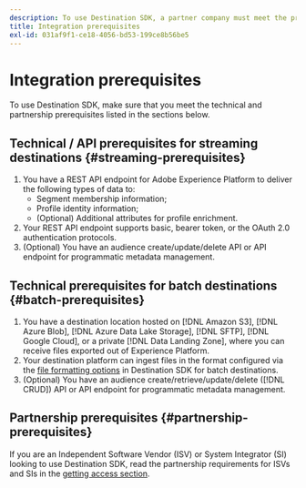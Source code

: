 ```yaml
---
description: To use Destination SDK, a partner company must meet the prerequisites listed in this document.
title: Integration prerequisites
exl-id: 031af9f1-ce18-4056-bd53-199ce8b56be5
---
```

# Integration prerequisites

To use Destination SDK, make sure that you meet the technical and partnership prerequisites listed in the sections below.

## Technical / API prerequisites for streaming destinations {#streaming-prerequisites}

1. You have a REST API endpoint for Adobe Experience Platform to deliver the following types of data to:
   * Segment membership information;
   * Profile identity information;
   * (Optional) Additional attributes for profile enrichment.
2. Your REST API endpoint supports basic, bearer token, or the OAuth 2.0 authentication protocols.
3. (Optional) You have an audience create/update/delete API or API endpoint for programmatic metadata management.

## Technical prerequisites for batch destinations {#batch-prerequisites}

1. You have a destination location hosted on [!DNL Amazon S3], [!DNL Azure Blob], [!DNL Azure Data Lake Storage], [!DNL SFTP], [!DNL Google Cloud], or a private [!DNL Data Landing Zone], where you can receive files exported out of Experience Platform.
2. Your destination platform can ingest files in the format configured via the [file formatting options](functionality/destination-server/file-formatting.md) in Destination SDK for batch destinations.
3. (Optional) You have an audience create/retrieve/update/delete ([!DNL CRUD]) API or API endpoint for programmatic metadata management.

## Partnership prerequisites {#partnership-prerequisites}

If you are an Independent Software Vendor (ISV) or System Integrator (SI) looking to use Destination SDK, read the partnership requirements for ISVs and SIs in the [getting access section](overview.md#get-access).
